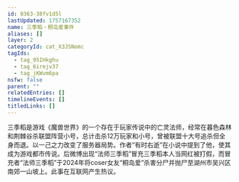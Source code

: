 ```yaml
---
id: 0363-38fv1d5l
lastUpdated: 1757167352
name: 三季稻・桐岛爱事件
aliases: []
layer: 2
categoryId: cat_X3JSNomc
tagIds:
  - tag_95IHkghu
  - tag_6irejv37
  - tag_jKWvm6pa
nsfw: false
parent: ""
relatedEntries: []
timelineEvents: []
titledLinks: []
---
```


三季稻是游戏《魔兽世界》的一个存在于玩家传说中的亡灵法师，经常在暮色森林和荆棘谷杀联盟阵营小号，总计击杀12万玩家和小号，曾被联盟十大号追杀但全身而退。以一己之力改变了服务器局势。作者“有时右逝”在小说中提到了他，使其成为游戏都市传说。后微博出现“法师三季稻”冒充三季稻本人当网红被打假，而冒充者“法师三季稻”于2024年将coser女友“桐岛爱”杀害分尸并抛尸至湖州市吴兴区南郊一山坡上。此事在互联网产生热议。